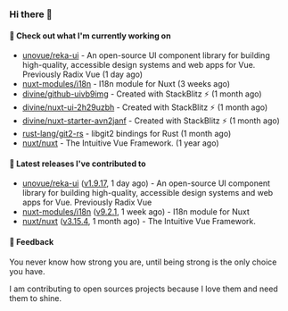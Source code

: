 ### Hi there 👋

#### 👷 Check out what I'm currently working on

- [unovue/reka-ui](https://github.com/unovue/reka-ui) - An open-source UI component library for building high-quality, accessible design systems and web apps for Vue. Previously Radix Vue (1 day ago)
- [nuxt-modules/i18n](https://github.com/nuxt-modules/i18n) - I18n module for Nuxt (3 weeks ago)
- [divine/github-uivb9img](https://github.com/divine/github-uivb9img) - Created with StackBlitz ⚡️ (1 month ago)
- [divine/nuxt-ui-2h29uzbh](https://github.com/divine/nuxt-ui-2h29uzbh) - Created with StackBlitz ⚡️ (1 month ago)
- [divine/nuxt-starter-avn2janf](https://github.com/divine/nuxt-starter-avn2janf) - Created with StackBlitz ⚡️ (1 month ago)
- [rust-lang/git2-rs](https://github.com/rust-lang/git2-rs) - libgit2 bindings for Rust (1 month ago)
- [nuxt/nuxt](https://github.com/nuxt/nuxt) - The Intuitive Vue Framework. (1 year ago)

#### 🔭 Latest releases I've contributed to

- [unovue/reka-ui](https://github.com/unovue/reka-ui) ([v1.9.17](https://github.com/unovue/reka-ui/releases/tag/v1.9.17), 1 day ago) - An open-source UI component library for building high-quality, accessible design systems and web apps for Vue. Previously Radix Vue
- [nuxt-modules/i18n](https://github.com/nuxt-modules/i18n) ([v9.2.1](https://github.com/nuxt-modules/i18n/releases/tag/v9.2.1), 1 week ago) - I18n module for Nuxt
- [nuxt/nuxt](https://github.com/nuxt/nuxt) ([v3.15.4](https://github.com/nuxt/nuxt/releases/tag/v3.15.4), 1 month ago) - The Intuitive Vue Framework.

#### 💬 Feedback
You never know how strong you are, until being strong is the only choice you have.

I am contributing to open sources projects because I love them and need them to shine.
